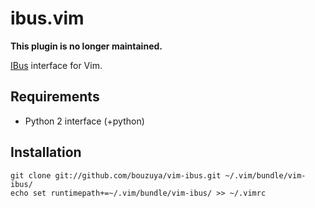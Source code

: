 ibus.vim
==========

**This plugin is no longer maintained.**

[IBus][ibus] interface for Vim.

Requirements
----------

* Python 2 interface (+python)

Installation
----------

    git clone git://github.com/bouzuya/vim-ibus.git ~/.vim/bundle/vim-ibus/
    echo set runtimepath+=~/.vim/bundle/vim-ibus/ >> ~/.vimrc

[ibus]: http://code.google.com/p/ibus/

